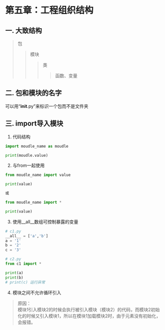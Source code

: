 # 第五章：工程组织结构

## 一. 大致结构
> 包
>> 模块
>>> 类
>>>> 函数、变量

## 二. 包和模块的名字
可以用“__init__.py”来标识一个包而不是文件夹

## 三. import导入模块
1. 代码结构
```python
import moudle_name as moudle

print(moudle.value)
```
2. 与from一起使用
```python
from moudle_name import value

print(value)

或

from moudle_name import *

print(value)
```
3. 使用__all__数组可控制暴露的变量
```python
# c1.py
__all__ = ['a','b']
a = '1'
b = '2'
c = '3'

# c2.py
from c1 import *

print(a)
print(b)
# print(c) 运行异常
```

4. 模块之间不允许循环引入
> 原因：<br>
> 模块1引入模块2的时候会执行被引入模块（模块2）的代码，而模块2初始化的时候又引入模块1，所以在模块1加载模块2时，由于元素没有初始化，会报错。






<comment/>